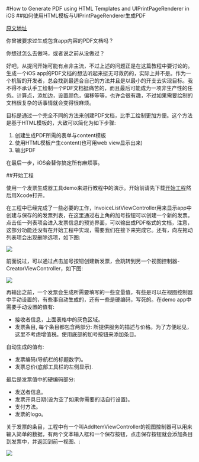 #How to Generate PDF using HTML Templates and UIPrintPageRenderer in iOS
##如何使用HTML模板与UIPrintPageRenderer生成PDF

[原文地址](http://www.appcoda.com/pdf-generation-ios/)

你曾被要求过生成包含app内容的PDF文档吗？

你想过怎么去做吗，或者说之前从没做过？

好吧，从提问开始可能有点非主流，不过上述的问题正是在这篇教程中要讨论的。生成一个iOS app的PDF文档的想法听起来挺无可救药的，实际上并不是。作为一个机智的开发者，总会找到最适合自己的方法并且是以最小的开支去实现目标。我不得不承认手工绘制一个PDF文档挺痛苦的，而且最后可能成为一项非生产性的任务。计算点，添加边，设置颜色，偏移等等，也许会很有趣，不过如果需要绘制的文档很复杂的话事情就会变得很麻烦。

目标是通过一个完全不同的方法来创建PDF文档，比手工绘制更加方便。这个方法是基于HTML模板的，大致可以简化为如下步骤:
1. 创建生成PDF所需的表单与content模板
2. 使用HTML模板产生content(也可用web view显示出来)
3. 输出PDF

在最后一步，iOS会替你搞定所有麻烦事。

##开始工程

使用一个发票生成器工具demo来进行教程中的演示。开始前请先下载[开始工程](https://github.com/appcoda/Print2PDF/blob/master/Starter_Project.zip?raw=true)然后用Xcode打开。

在工程中已经完成了一些必要的工作，InvoiceListViewController用来显示app中创建与保存的的发票列表，在这里通过右上角的加号按钮可以创建一个新的发票。点击任一列表项会进入发票信息的预览界面，可以输出成PDF格式的文档，注意，这部分功能还没有在开始工程中实现，需要我们在接下来完成它。还有，向左拖动列表项会出现删除选项，如下图:

![](http://www.appcoda.com/wp-content/uploads/2016/07/t54_1_invoice_list_viewcontroller.png)

前面说过，可以通过点击加号按钮创建新发票，会跳转到另一个视图控制器-CreatorViewController，如下图:

![](http://www.appcoda.com/wp-content/uploads/2016/07/t54_2_creator_viewcontroller.png)

再输出之前，一个发票会生成所需要填写的一些变量值，有些是可以在视图控制器中手动设置的，有些事自动生成的，还有一些是硬编码，写死的。在demo app中需要手动设置的值有:

* 接收者信息，上面表格中的灰色区域。
* 发票条目, 每个条目都包含两部分: 所提供服务的描述与价格。为了方便起见，这里不考虑增值税。使用底部的加号按钮来添加条目。

自动生成的值有:

* 发票编码(导航栏的标题数字)。
* 发票总价(底部工具栏的左侧显示).

最后是发票值中的硬编码部分:

* 发送者信息。
* 发票开具日期(设为空了如果你需要的话自行设置)。
* 支付方法。
* 发票的logo。

关于发票的条目，工程中有一个叫AddItemViewController的视图控制器可以用来输入简单的数据，有两个文本输入框和一个保存按钮，点击保存按钮就会添加条目到发票中，并返回到前一视图、:

![](http://www.appcoda.com/wp-content/uploads/2016/07/t54_3_add_item_viewcontroller.png)

